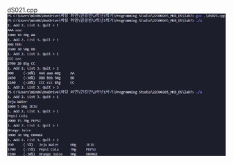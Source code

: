 dS021.cpp <br>
<img src = "https://github.com/min06150315/22300265_MKB_DS/blob/main/lab7/result/ds023.png">